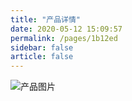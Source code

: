 ```yaml
---
title: "产品详情"
date: 2020-05-12 15:09:57
permalink: /pages/1b12ed
sidebar: false
article: false
---
```


![产品图片](/brand/brand010.jpg)
